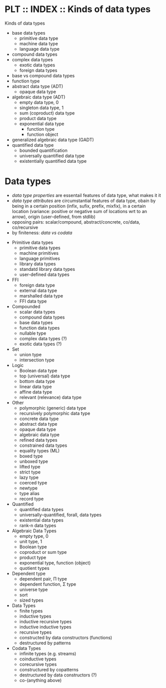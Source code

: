 # PLT :: INDEX :: Kinds of data types

Kinds of data types
- base data types
  - primitive data type
  - machine data type
  - language data type
- compound data types
- complex data types
  - exotic data types
  - foreign data types
- base vs compound data types
- function type
- abstract data type (ADT)
  - opaque data type
- algebraic data type (ADT)
  - empty data type, 0
  - singleton data type, 1
  - sum (coproduct) data type
  - product data type
  - exponential data type
    - function type
    - function object
- generalized algebraic data type (GADT)
- quantified data type
  - bounded quantification
  - universally quantified data type
  - existentially quantified data type

# Data types

- *data type properties* are essentail features of data type, what makes it it
- *data type attributes* are circumstantial features of data type, obain by being in a certain position (infix, sufix, prefix, mixfix), in a certain location (variance: positive or negative sum of locations wrt to an arrow), origin (user-defined, from stdlib)
- opposing pairs: scalar/compound, abstract/concrete, co/data, co/recursive
- by finiteness: *data vs codata*



* Primitive data types
  - primitive data types
  - machine primitives
  - language primitives
  - library data types
  - standatd library data types
  - user-defined data types
* FFI
  - foreign data type
  - external data type
  - marshalled data type
  - FFI data type
* Compounded
  - scalar data types
  - compound data types
  - base data types
  - function data types
  - nullable type
  - complex data types (?)
  - exotic data types (?)
* Set
  - union type
  - intersection type
* Logic
  - Boolean data type
  - top (universal) data type
  - bottom data type
  - linear data type
  - affine data type
  - relevant (relevance) data type
* Other
  - polymorphic (generic) data type
  - recursively polymorphic data type
  - concrete data type
  - abstract data type
  - opaque data type
  - algebraic data type
  - refined data types
  - constrained data types
  - equality types (ML)
  - boxed type
  - unboxed type
  - lifted type
  - strict type
  - lazy type
  - coerced type
  - newtype
  - type alias
  - record type
* Quantified
  - quantified data types
  - universally-quantified, forall, data types
  - existential data types
  - rank-n data types
* Algebraic Data Types
  - empty type, 0
  - unit type, 1
  - Boolean type
  - coproduct or sum type
  - product type
  - exponential type, function (object)
  - quotient types
* Dependent type
  - dependent pair, Π type
  - dependent function, Σ type
  - universe type
  - sort
  - sized types
* Data Types
  - finite types
  - inductive types
  - inductive recursive types
  - inductive inductive types
  - recursive types
  - constructed by data constructors (functions)
  - destructured by patterns
* Codata Types
  - infinite types (e.g. streams)
  - coinductive types
  - corecursive types
  - constructured by copatterns
  - destructured by data constructors (?)
  - co-(anything above)
